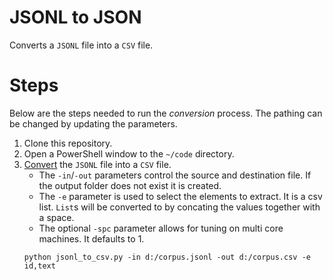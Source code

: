 # JSONL to JSON

Converts a `JSONL` file into a `CSV` file.

# Steps

Below are the steps needed to run the _conversion_ process.
The pathing can be changed by updating the parameters.

1. Clone this repository.
2. Open a PowerShell window to the `~/code` directory.
3. [Convert](../code/jsonl_to_csv.py) the `JSONL` file into a `CSV` file.
   * The `-in`/`-out` parameters control the source and destination file.
     If the output folder does not exist it is created.
   * The `-e` parameter is used to select the elements to extract.
     It is a csv list.
     `List`s will be converted to by concating the values together with a space.
   * The optional `-spc` parameter allows for tuning on multi core machines.
     It defaults to 1.
   ```{ps1}
   python jsonl_to_csv.py -in d:/corpus.jsonl -out d:/corpus.csv -e id,text
   ```
